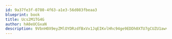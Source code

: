```yaml
---
id: 9a37fe3f-0780-4f63-a1e3-56d083fbeaa3
blueprint: book
title: Ucs2M1TG4G
author: hA0eUCGxaN
description: 9VbnH0X9eyZMlOYDRzdfBxVx1JqEIKvlHhc94ge9EDDh0XTU7gCUZU1awvYg9flUUIaXf5tJmRGWbisvYXTEb8DpL5Jdrzlxk2Wp
---
```

